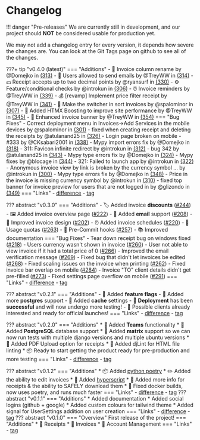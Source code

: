 # Changelog

!!! danger "Pre-releases"
	We are currently still in development, and our project should **NOT** be considered usable for production yet.

We may not add a changelog entry for every version, it depends how severe the changes are. You can look at the Git Tags page on github to see all of the changes.

???+ tip "v0.4.0 (latest)"
	=== "Additions"
		- 💼 Invoice column rename by @Domejko in [(313)](https://github.com/TreyWW/MyFinances/pull/313)
		- 📧 Users allowed to send emails by @TreyWW in [(314)](https://github.com/TreyWW/MyFinances/pull/314)
		- 💵 Receipt accepts up to two decimal points by @ryansurf in [(330)](https://github.com/TreyWW/MyFinances/pull/330)
		- ⚙️ Feature/conditional checks by @introkun in [(306)](https://github.com/TreyWW/MyFinances/pull/306)
		- ⏰ Invoice reminders by @TreyWW in [(339)](https://github.com/TreyWW/MyFinances/pull/339)
		- 💰 [revamp] Implement price filter receipt by @TreyWW in [(341)](https://github.com/TreyWW/MyFinances/pull/341)
		- 🔀 Make the switcher in sort invoices by @spalominor in [(307)](https://github.com/TreyWW/MyFinances/pull/307)
		- 🚀 Added HTMX Boosting to improve site performance by @TreyWW in [(345)](https://github.com/TreyWW/MyFinances/pull/345)
		- 🎨 Enhanced invoice banner by @TreyWW in [(354)](https://github.com/TreyWW/MyFinances/pull/354)
	=== "Bug Fixes"
		- Correct deployment menu in Invoices->Add Services in the mobile devices by @spalominor in [(301)](https://github.com/TreyWW/MyFinances/pull/301)
		- fixed when creating receipt and deleting the receipts  by @atulanand25 in [(326)](https://github.com/TreyWW/MyFinances/pull/326)
		- Login page broken on mobile - #333 by @CKsabari2001 in [(338)](https://github.com/TreyWW/MyFinances/pull/338)
		- Mypy import errors fix by @Domejko in [(318)](https://github.com/TreyWW/MyFinances/pull/318)
		- 311: Favicon infinite redirect by @introkun in [(312)](https://github.com/TreyWW/MyFinances/pull/312)
		- bug 342 by @atulanand25 in [(343)](https://github.com/TreyWW/MyFinances/pull/343)
		- Mypy type errors fix by @Domejko in [(324)](https://github.com/TreyWW/MyFinances/pull/324)
		- Mypy fixes by @blocage in [(344)](https://github.com/TreyWW/MyFinances/pull/344)
		- 321: Failed to launch app by @introkun in [(322)](https://github.com/TreyWW/MyFinances/pull/322)
		- Anonymous invoice view by link is broken by the currency symbol … by @introkun in [(300)](https://github.com/TreyWW/MyFinances/pull/300)
		- Mypy type errors fix by @Domejko in [(348)](https://github.com/TreyWW/MyFinances/pull/348)
		- Price in the invoice is missing currency symbol by @introkun in [(310)](https://github.com/TreyWW/MyFinances/pull/310)
		- fixed top banner for invoice preview for users that are not logged in by @glizondo in [(349)](https://github.com/TreyWW/MyFinances/pull/349)
	=== "Links"
		- [difference](https://github.com/TreyWW/MyFinances/compare/v0.3.0...v0.4.0)
		- [tag](https://github.com/TreyWW/MyFinances/releases/tag/v0.4.0)

??? abstract "v0.3.0"
	=== "Additions"
		- 🏷 Added invoice **discounts** ([#244](https://github.com/TreyWW/MyFinances/pull/244))
		- 🖼 Added invoice overview page ([#222](https://github.com/TreyWW/MyFinances/pull/222))
		- 📨 Added **email** support ([#208](https://github.com/TreyWW/MyFinances/pull/208))
		- 🧾 Improved invoice design ([#202](https://github.com/TreyWW/MyFinances/pull/202))
		- ⏰ Added invoice schedules ([#220](https://github.com/TreyWW/MyFinances/pull/220))
		- 📁 Usage quotas ([#263](https://github.com/TreyWW/MyFinances/pull/263))
		- 🎣 Pre-Commit hooks ([#257](https://github.com/TreyWW/MyFinances/pull/257))
		- 📚 Improved documentation
	=== "Bug Fixes"
		- Tear down receipt bug on windows fixed ([#218](https://github.com/TreyWW/MyFinances/pull/218))
		- Users currency wasn't shown in invoice ([#260](https://github.com/TreyWW/MyFinances/pull/260))
		- User not able to view invoice if it had a total price of 0 ([#266](https://github.com/TreyWW/MyFinances/pull/266))
		- Improved the email verification message ([#269](https://github.com/TreyWW/MyFinances/pull/269))
		- Fixed bug that didn't let invoices be edited ([#268](https://github.com/TreyWW/MyFinances/pull/268))
		- Fixed scaling issues on the invoice when printing ([#262](https://github.com/TreyWW/MyFinances/pull/262))
		- Fixed invoice bar overlap on mobile ([#284](https://github.com/TreyWW/MyFinances/pull/284))
		- Invoice "TO" client details didn't get pre-filled ([#273](https://github.com/TreyWW/MyFinances/pull/273))
		- Fixed settings page overflow on mobile ([#291](https://github.com/TreyWW/MyFinances/pull/291))
	=== "Links"
		- [difference](https://github.com/TreyWW/MyFinances/compare/v0.2.1...v0.3.0)
		- [tag](https://github.com/TreyWW/MyFinances/releases/tag/v0.3.0)

??? abstract "v0.2.1"
	=== "Additions"
		- 🚩 Added **feature flags**
		- 🐘 Added more **postgres** support
		- 🚅 Added **cache** settings
		- 🎉 **Deployment** has been **successful** and will now undergo more testing!
		- 👋 Possible clients already interested and ready for official launches!
	=== "Links"
		- [difference](https://github.com/TreyWW/MyFinances/compare/v0.2.0...v0.2.1)
		- [tag](https://github.com/TreyWW/MyFinances/releases/tag/v0.2.1)


??? abstract "v0.2.0"
	=== "Additions"
		* 👥 Added **Teams** functionality
		* 🐘 Added **PostgreSQL** database support
		* 🐧 Added **matrix** support so we can now run tests with multiple django versions and multiple ubuntu versions
		* 🧾 Added PDF Upload option for receipts
		* 🧹 Added djLint for HTML file linting
		* 📦 Ready to start getting the product ready for pre-production and more testing
	=== "Links"
		- [difference](https://github.com/TreyWW/MyFinances/compare/v0.1.2...v0.2.0)
		- [tag](https://github.com/TreyWW/MyFinances/releases/tag/v0.2.0)

??? abstract "v0.1.2"
	=== "Additions"
		* 📦 Added [python poetry](https://python-poetry.org/)
		* ✏️ Added the ability to edit invoices
		* 📜 Added [hyperscript](https://hyperscript.org/)
		* 🧾 Added more info for receipts & the ability to SAFELY download them
		* 🐬 Fixed docker builds, now uses poetry, and runs much faster
	=== "Links"
		- [difference](https://github.com/TreyWW/MyFinances/compare/v0.1.1...v0.1.2)
		- [tag](https://github.com/TreyWW/MyFinances/releases/tag/v0.1.2)
??? abstract "v0.1.1"
	=== "Additions"
		* Added documentation
		* Added social logins (github + google)
		* Added custom colours for tailwind theme
		* Added signal for UserSettings addition on user creation
	=== "Links"
		- [difference](https://github.com/TreyWW/MyFinances/compare/v0.1.0...v0.1.1)
		- [tag](https://github.com/TreyWW/MyFinances/releases/tag/v0.1.1)
??? abstract "v0.1.0"
	=== "Overview"
		First release of the project!
	=== "Additions"
    	* 🧾 Receipts
		* 📜 Invoices
		* 🧔 Account Management
	=== "Links"
		- [tag](https://github.com/TreyWW/MyFinances/releases/tag/v0.1.0)
